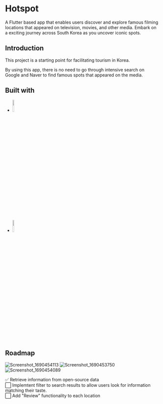 # Hotspot

A Flutter based app that enables users discover and explore famous filming locations that appeared on television, movies, and other media. Embark on a exciting journey across South Korea as you uncover iconic spots. 

## Introduction

This project is a starting point for facilitating tourism in Korea. 

By using this app, there is no need to go through intensive search on Google and Naver to find famous spots that appeared on the media. 

## Built with

* <code><img width="10%" src="https://www.vectorlogo.zone/logos/flutterio/flutterio-ar21.svg"></code>  
* <code><img width="10%" src="https://www.vectorlogo.zone/logos/firebase/firebase-ar21.svg"></code>
          

## Roadmap
![Screenshot_1690454113](https://github.com/jjpp43/hotspot/assets/61809797/aa149c33-64b4-4968-847d-7a0e037ddf4d)
![Screenshot_1690453750](https://github.com/jjpp43/hotspot/assets/61809797/daebe659-a18a-4a70-8e0d-4dc7ef9f1adf)
![Screenshot_1690454089](https://github.com/jjpp43/hotspot/assets/61809797/667c4955-a900-4220-b32e-0fdbafe4bd5b)

✅ Retrieve information from open-source data  
⬜ Implemtent filter to search results to allow users look for information matching their taste.  
⬜ Add "Review" functionality to each location 
